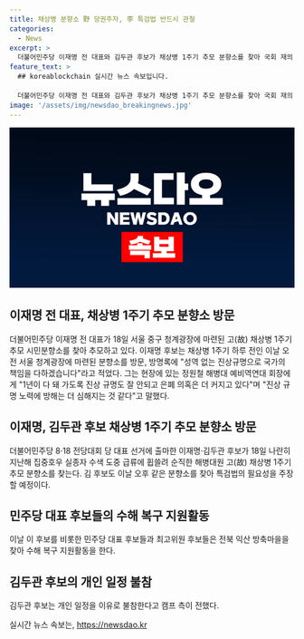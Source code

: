 ```yaml
---
title: 채상병 분향소 野 당권주자, 李 특검법 반드시 관철
categories:
  - News
excerpt: >
  더불어민주당 이재명 전 대표와 김두관 후보가 채상병 1주기 추모 분향소를 찾아 국회 재의 투표 앞둔 채상병 특검법 통과 필요성을 강조하며 진상규명 의지를 피력했다. 이재명 후보는 진상규명으로 국가 책임 다할 것이라고 밝히며, 김 후보도 특검법 필요성 주장할 예정. 민주당 대표 후보들은 수해 복구 지원활동을 위해 전북 익산 방축마을 방문.
feature_text: >
  ## koreablockchain 실시간 뉴스 속보입니다.

  더불어민주당 이재명 전 대표와 김두관 후보가 채상병 1주기 추모 분향소를 찾아 국회 재의 투표 앞둔 채상병 특검법 통과 필요성을 강조하며 진상규명 의지를 피력했다. 이재명 후보는 진상규명으로 국가 책임 다할 것이라고 밝히며, 김 후보도 특검법 필요성 주장할 예정. 민주당 대표 후보들은 수해 복구 지원활동을 위해 전북 익산 방축마을 방문.
image: '/assets/img/newsdao_breakingnews.jpg'
---
```


<p><img src="/assets/img/newsdao_breakingnews.jpg" alt="koreablockchain 속보" /></p>

<h2 data-ke-size="size26">이재명 전 대표, 채상병 1주기 추모 분향소 방문</h2>

<p data-ke-size="size16">더불어민주당 이재명 전 대표가 18일 서울 중구 청계광장에 마련된 고(故) 채상병 1주기 추모 시민분향소를 찾아 추모하고 있다. 이재명 후보는 채상병 1주기 하루 전인 이날 오전 서울 청계광장에 마련된 분향소를 방문, 방명록에 "성역 없는 진상규명으로 국가의 책임을 다하겠습니다"라고 적었다. 그는 현장에 있는 정원철 해병대 예비역연대 회장에게 "1년이 다 돼 가도록 진상 규명도 잘 안되고 은폐 의혹은 더 커지고 있다"며 "진상 규명 노력에 방해는 더 심해지는 것 같다"고 말했다.</p>

<h2 data-ke-size="size26">이재명, 김두관 후보 채상병 1주기 추모 분향소 방문</h2>

<p data-ke-size="size16">더불어민주당 8·18 전당대회 당 대표 선거에 출마한 이재명·김두관 후보가 18일 나란히 지난해 집중호우 실종자 수색 도중 급류에 휩쓸려 순직한 해병대원 고(故) 채상병 1주기 추모 분향소를 찾는다. 김 후보도 이날 오후 같은 분향소를 찾아 특검법의 필요성을 주장할 예정이다.</p>

<h2 data-ke-size="size26">민주당 대표 후보들의 수해 복구 지원활동</h2>

<p data-ke-size="size16">이날 이 후보를 비롯한 민주당 대표 후보들과 최고위원 후보들은 전북 익산 방축마을을 찾아 수해 복구 지원활동을 한다.</p>

<h2 data-ke-size="size26">김두관 후보의 개인 일정 불참</h2>

<p data-ke-size="size16">김두관 후보는 개인 일정을 이유로 불참한다고 캠프 측이 전했다.</p>
실시간 뉴스 속보는, <a href="https://newsdao.kr" rel="dofollow">https://newsdao.kr</a>



